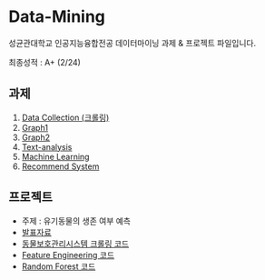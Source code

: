 # Data-Mining
성균관대학교 인공지능융합전공 데이터마이닝 과제 & 프로젝트 파일입니다.


최종성적 : A+ (2/24)

## 과제
1. [Data Collection (크롤링)](https://github.com/better62/Data-Mining/blob/Assignment/2019311492_%EC%9D%B4%EB%82%98%EC%9D%80_lab1.py)
2. [Graph1](https://github.com/better62/Data-Mining/blob/Assignment/Lab_Graph1_2019311492_%EC%9D%B4%EB%82%98%EC%9D%80.ipynb)
3. [Graph2](https://github.com/better62/Data-Mining/blob/Assignment/Lab_Graph2_2019311492_%EC%9D%B4%EB%82%98%EC%9D%80.ipynb)
4. [Text-analysis](https://github.com/better62/Data-Mining/blob/Assignment/Text%20Analysis_%EC%9D%B4%EB%82%98%EC%9D%80_2019311492.ipynb)
5. [Machine Learning](https://github.com/better62/Data-Mining/blob/Assignment/Machine%20Learning_2019311492_%EC%9D%B4%EB%82%98%EC%9D%80.ipynb)
6. [Recommend System](https://github.com/better62/Data-Mining/blob/Assignment/Recommend%20System_209311492_%EC%9D%B4%EB%82%98%EC%9D%80.ipynb)


## 프로젝트
- 주제 : 유기동물의 생존 여부 예측
- [발표자료](https://github.com/better62/Data-Mining/blob/Project/%EB%8D%B0%EC%9D%B4%ED%84%B0%EB%A7%88%EC%9D%B4%EB%8B%9D_%EB%B0%9C%ED%91%9C%EC%9E%90%EB%A3%8C.pdf)
- [동물보호관리시스템 크롤링 코드](https://github.com/better62/Data-Mining/blob/Project/%EB%8F%99%EB%AC%BC%EB%B3%B4%ED%98%B8%EA%B4%80%EB%A6%AC%EC%8B%9C%EC%8A%A4%ED%85%9C%20%ED%81%AC%EB%A1%A4%EB%A7%81.ipynb)
- [Feature Engineering 코드](https://github.com/better62/Data-Mining/blob/Project/feature_engineering.ipynb)
- [Random Forest 코드](https://github.com/better62/Data-Mining/blob/Project/Random%20Forest.ipynb)

